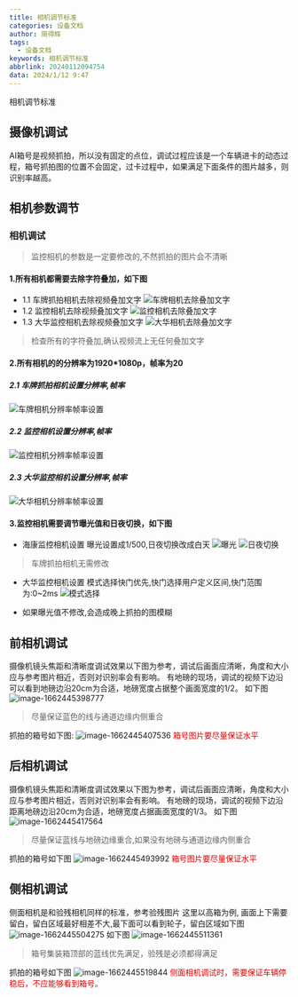 ```yaml
---
title: 相机调节标准
categories: 设备文档
author: 简得辉
tags:
  - 设备文档
keywords: 相机调节标准
abbrlink: 20240112094754
data: 2024/1/12 9:47
---
```


相机调节标准

## 摄像机调试
AI箱号是视频抓拍，所以没有固定的点位，调试过程应该是一个车辆进卡的动态过程，箱号抓拍图的位置不会固定，过卡过程中，如果满足下面条件的图片越多，则识别率越高。

## 相机参数调节

### 相机调试
> 监控相机的参数是一定要修改的,不然抓拍的图片会不清晰
#### 1.所有相机都需要去除字符叠加，如下图
*  1.1 车牌抓拍相机去除视频叠加文字
![车牌相机去除叠加文字](https://jadehh.github.io/blog/article/20240112094754/bdeb7eae006f6165831c945b1ea9c5b.png)
*  1.2 监控相机去除视频叠加文字
![监控相机去除叠加文字](https://jadehh.github.io/blog/article/20240112094754/a6171ebd26ea327ffd33e28d715fbcd.png)
* 1.3 大华监控相机去除视频叠加文字
![大华相机去除叠加文字](https://jadehh.github.io/blog/article/20240112094754/97b694655c1d649b21669c334bc2f53.png)
> 检查所有的字符叠加,确认视频流上无任何叠加文字

#### 2.所有相机的的分辨率为1920*1080p，帧率为20
##### 2.1 车牌抓拍相机设置分辨率,帧率
![车牌相机分辨率帧率设置](https://jadehh.github.io/blog/article/20240112094754/85d9c98006d379eff8743752aafc124.png)
##### 2.2 监控相机设置分辨率,帧率
![监控相机分辨率帧率设置](https://jadehh.github.io/blog/article/20240112094754/7768c19282cb2056dd33b25e77706b4.png)
##### 2.3 大华监控相机设置分辨率,帧率
![大华相机分辨率帧率设置](https://jadehh.github.io/blog/article/20240112094754/1e513465ed97b0c4cdf426515083799.png)

#### 3.监控相机需要调节曝光值和日夜切换，如下图
* 海康监控相机设置
 曝光设置成1/500,日夜切换改成白天
 ![曝光](https://jadehh.github.io/blog/article/20240112094754/22a7c95b87aead3cf18b7246ef620b2.png)
![日夜切换](https://jadehh.github.io/blog/article/20240112094754/f1b99a863c2767aad3a7f3b3b89f69d.png)
> 车牌抓拍相机无需修改
* 大华监控相机设置
模式选择快门优先,快门选择用户定义区间,快门范围为:0~2ms
![模式选择](https://jadehh.github.io/blog/article/20240112094754/1d91ad233544f26d4210da1704459a9.png)

* 如果曝光值不修改,会造成晚上抓拍的图模糊

## 前相机调试
摄像机镜头焦距和清晰度调试效果以下图为参考，调试后画面应清晰，角度和大小应与参考图片相近，否则对识别率会有影响。
有地磅的现场，调试的视频下边沿可以看到地磅边沿20cm为合适，地磅宽度占据整个画面宽度的1/2。
如下图
![image-1662445398777](https://jadehh.github.io/blog/article/20240112094754/a2d3c50600275ea35afd9a871d31ec3.png)
> 尽量保证蓝色的线与通道边缘内侧重合

抓拍的箱号如下图:
![image-1662445407536](https://jadehh.github.io/blog/article/20240112094754/eb856ebb6de66f8c3a436a6d765e1dd.png)
<font color="#dd0000">箱号图片要尽量保证水平</font><br /> 

## 后相机调试
摄像机镜头焦距和清晰度调试效果以下图为参考，调试后画面应清晰，角度和大小应与参考图片相近，否则对识别率会有影响。
有地磅的现场，调试的视频下边沿距离地磅边沿20cm为合适，地磅宽度占据画面宽度的1/3。
如下图
![image-1662445417564](https://jadehh.github.io/blog/article/20240112094754/5e812d7773dd6e62791d8dcb905bb65.png)
> 尽量保证蓝线与地磅边缘重合,如果没有地磅与通道边缘内侧重合

抓拍的箱号如下图
![image-1662445493992](https://jadehh.github.io/blog/article/20240112094754/28d2bc20978f58422b5923e007e068e.png)
<font color="#dd0000">箱号图片要尽量保证水平</font><br /> 
## 侧相机调试
侧面相机是和验残相机同样的标准，参考验残图片
这里以高箱为例, 画面上下需要留白，留白区域最好相差不大,最下面可以看到轮子，留白区域如下图
![image-1662445504275](https://jadehh.github.io/blog/article/20240112094754/a555b0e8ca7453d8ad7553188e3c1b0.png)
如下图
![image-1662445511361](https://jadehh.github.io/blog/article/20240112094754/619bac653c739c6ac01db50be96b9a4.png)
> 箱号集装箱顶部的蓝线优先满足，验残是必须都得满足

抓拍的箱号如下图
![image-1662445519844](https://jadehh.github.io/blog/article/20240112094754/62ff5ee38f1d73545e4c76907d27944.png)
<font color="#dd0000">侧面相机调试时，需要保证车辆停稳后，不应能够看到箱号。</font><br />